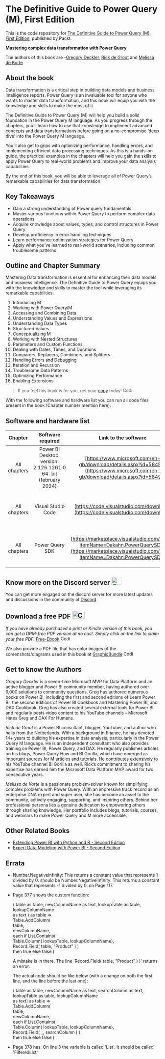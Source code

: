 # The Definitive Guide to Power Query (M), First Edition
This is the code repository for [The Definitive Guide to Power Query (M), First Edition](https://www.packtpub.com/product/the-definitive-guide-to-power-query-m/9781835089729), published by Packt.

**Mastering complex data transformation with Power Query**

The authors of this book are -[Gregory Deckler](), [Rick de Groot]() and [Melissa de Korte]()
## About the book

Data transformation is a critical step in building data models and business intelligence reports. Power Query is an invaluable tool for anyone who wants to master data transformation, and this book will equip you with the knowledge and skills to make the most of it.

The Definitive Guide to Power Query (M) will help you build a solid foundation in the Power Query M language. As you progress through the chapters, you’ll learn how to use that knowledge to implement advanced concepts and data transformations before going on a no-compromise ‘deep dive’ into the Power Query M language.

You’ll also get to grips with optimizing performance, handling errors, and implementing efficient data processing techniques. As this is a hands-on guide, the practical examples in the chapters will help you gain the skills to apply Power Query to real-world problems and improve your data analysis capabilities.

By the end of this book, you will be able to leverage all of Power Query’s remarkable capabilities for data transformation


## Key Takeaways
- Gain a strong understanding of Power query fundamentals
- Master various functions within Power Query to perform complex data operations
- Acquire knowledge about values, types, and control structures in Power Query
- Develop proficiency in error handling techniques
- Learn performance optimization strategies for Power Query
- Apply what you’ve learned to real-world scenarios, including common troublesome patterns


## Outline and Chapter Summary

Mastering Data transformation is essential for enhancing their data models and business intelligence. The Definitive Guide to Power Query equips you with the knowledge and skills to master the tool while leveraging its remarkable capabilities.


1. Introducing M
2. Working with Power Query/M
3. Accessing and Combining Data
4. Understanding Values and Expressions
5. Understanding Data Types
6. Structured Values
7. Conceptualizing M
8. Working with Nested Structures
9. Parameters and Custom Functions
10. Dealing with Dates, Times, and Durations
11. Comparers, Replacers, Combiners, and Splitters
12. Handling Errors and Debugging
13. Iteration and Recursion
14. Troublesome Data Patterns
15. Optimizing Performance
16. Enabling Extensions



> If you feel this book is for you, get your [copy](https://www.amazon.com/Definitive-Guide-Power-Query-Transformation/dp/1835089720/ref=sr_1_1?crid=2UM82YUS4IWFM&dib=eyJ2IjoiMSJ9.WyzGyckwFVlUY3v5UAE-E25BjnuOKq3uvaO-3bF-B9xWoIjNWOuKb1DRfUiH8R2Ao7-2vJJ2TGg2dNXCDN4SdYt1NyqFXzCdqGXVG2D7vvIWrFjoM6Z9OmJUS7iOU4JddSBCrorxRb27JHBWFuak7sbY4fDmH1CKqwcPrZ3T6oij4UnS2EP62nMerl9TUTXZo0x7g2mbtMOuSgJXsvcGQuYpg34U9djaKLkJ_gVoQjc.TFSmSRn15e2gBC78wFEg2eTC3bOj92T7hH-4brd_LFA&dib_tag=se&keywords=The+Definitive+Guide+to+Power+Query+%28M%29%2C+First+Edition&qid=1712113108&sprefix=the+definitive+guide+to+power+query+m+%2C+first+edition%2Caps%2C431&sr=8-1) today! <img alt="Coding" height="15" width="35"  src="https://media.tenor.com/ex_HDD_k5P8AAAAi/habbo-habbohotel.gif">


With the following software and hardware list you can run all code files present in the book (Chapter number mention here).

## Software and hardware list

| Chapter | Software required    | Link to the software    | Hardware specifications    | OS required    |
|:---:  |:---:  |:---:  |:---:  |:---:  |
| All chapters  | Power BI Desktop, version: 2.126.1261.0 64-bit (february 2024)   | [https://www.microsoft.com/en-gb/download/details.aspx?id=58494](https://www.microsoft.com/en-gb/download/details.aspx?id=58494) | Should work on any recent computer | Windows 10 or Windows Server 2016 or later |
| All chapters  | Visual Studio Code  | [https://code.visualstudio.com/download](https://code.visualstudio.com/download) | Should work on any recent computer | Windows, MacOS, Linux (any), macOS, Windows |
| All chapters  | Power Query SDK| [https://marketplace.visualstudio.com/items?itemName=Dakahn.PowerQuerySDK](https://marketplace.visualstudio.com/items?itemName=Dakahn.PowerQuerySDK) | Should work on any recent computer | Windows, MacOS, Linux (any), macOS, Windows |



## Know more on the Discord server <img alt="Coding" height="25" width="32"  src="https://cliply.co/wp-content/uploads/2021/08/372108630_DISCORD_LOGO_400.gif">
You can get more engaged on the discord server for more latest updates and discussions in the community at [Discord](https://discord.gg/vCSG5GBbyS)

## Download a free PDF <img alt="Coding" height="25" width="40" src="https://emergency.com.au/wp-content/uploads/2021/03/free.gif">

_If you have already purchased a print or Kindle version of this book, you can get a DRM-free PDF version at no cost. Simply click on the link to claim your free PDF._
[Free-Ebook](https://packt.link/free-ebook/9781835089729) <img alt="Coding" height="15" width="35"  src="https://media.tenor.com/ex_HDD_k5P8AAAAi/habbo-habbohotel.gif">

We also provide a PDF file that has color images of the screenshots/diagrams used in this book at [GraphicBundle](https://packt.link/gbp/9781835089729) <img alt="Coding" height="15" width="35"  src="https://media.tenor.com/ex_HDD_k5P8AAAAi/habbo-habbohotel.gif">


## Get to know the Authors
_Gregory Deckler_ is a seven-time Microsoft MVP for Data Platform and an active blogger and Power BI community member, having authored over 6,000 solutions to community questions. Greg has authored numerous books on Power BI, including the first and second editions of Learn Power BI, the second editions of Power BI Cookbook and Mastering Power BI, and DAX Cookbook. Greg has also created several external tools for Power BI and regularly posts video content to his YouTube channels – Microsoft Hates Greg and DAX For Humans.

_Rick de Groot_ is a Power BI consultant, blogger, YouTuber, and author who hails from the Netherlands. With a background in finance, he has devoted 14+ years to building his expertise in data analysis, particularly in the Power Query M language. He is an independent consultant who also provides training on Power BI, Power Query, and DAX. He regularly publishes articles on his blogs, Power Query How and BI Gorilla, which have emerged as important sources for M articles and tutorials. He contributes extensively to his YouTube channel BI Gorilla as well. Rick’s commitment to sharing his expertise has earned him the Microsoft Data Platform MVP award for two consecutive years.

_Melissa de Korte_ is a passionate problem-solver known for simplifying complex problems with Power Query. With an impressive track record as an enterprise DNA expert and super user, she has become an asset to the community, actively engaging, supporting, and inspiring others. Behind her professional persona lies a genuine dedication to empowering others through sharing knowledge. Her portfolio includes blogs, tutorials, courses, and webinars to make Power Query and M more accessible.

## Other Related Books
- [Extending Power BI with Python and R - Second Edition](https://www.packtpub.com/product/extending-power-bi-with-python-and-r-second-edition/9781837639533)
- [Expert Data Modeling with Power BI - Second Edition](https://www.packtpub.com/product/expert-data-modeling-with-power-bi-second-edition/9781803246246)

## Errata
- Number.NegativeInfinity: This returns a constant value that represents 1 divided by 0. should be Number.NegativeInfinity: This returns a constant value that represents -1 divided by 0. on Page 117.
- Page 377 shows the custom function:  

  ( table as table, newColumnName as text, lookupTable as table, lookupColumnName<br>
  as text ) as table =><br>
  Table.AddColumn(<br>
  table,<br>
  newColumnName,<br>
  each if List.Contains(<br>
  Table.Column( lookupTable, lookupColumnName),<br>
  Record.Field( table, "Product" ) )<br>
  then true else false )<br>
  
  
  A mistake is in there. The line 'Record.Field( table, "Product" ) )' returns an error. 
  
  The actual code should be like below (with a change on both the first line, and the line before the last one): 
  
  ( table as table, newColumnName as text, searchColumn as text, lookupTable as table, lookupColumnName<br>
  as text) as table =><br>
  Table.AddColumn(<br>
    table,<br>
    newColumnName,<br>
    each if List.Contains(<br>
    Table.Column( lookupTable, lookupColumnName),<br>
      Record.Field( _, searchColumn ) )<br>
    then true else false )<br>

- Page 378 has: 
  On line 3 the variable is called 'List'. It should be called 'FilteredList'
